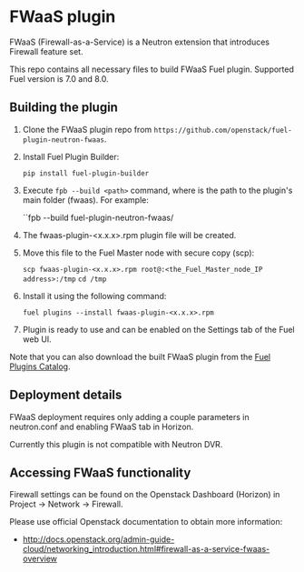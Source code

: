 FWaaS plugin
============

FWaaS (Firewall-as-a-Service) is a Neutron extension that introduces Firewall feature set.

This repo contains all necessary files to build FWaaS Fuel plugin.
Supported Fuel version is 7.0 and 8.0.

Building the plugin
-------------------

1. Clone the FWaaS plugin repo from `https://github.com/openstack/fuel-plugin-neutron-fwaas`.
2. Install Fuel Plugin Builder:

    ``pip install fuel-plugin-builder``

3. Execute ``fpb --build <path>`` command, where <path> is the path to the plugin's main
   folder (fwaas). For example:

   ``fpb --build fuel-plugin-neutron-fwaas/

4. The fwaas-plugin-<x.x.x>.rpm plugin file will be created.

5. Move this file to the Fuel Master node with secure copy (scp):

	``scp fwaas-plugin-<x.x.x>.rpm root@:<the_Fuel_Master_node_IP address>:/tmp``
   ``cd /tmp``

6. Install it using the following command:

	``fuel plugins --install fwaas-plugin-<x.x.x>.rpm``

6. Plugin is ready to use and can be enabled on the Settings tab of the Fuel web UI.

Note that you can also download the built FWaaS plugin from the
[Fuel Plugins Catalog](https://software.mirantis.com/download-mirantis-openstack-fuel-plug-ins/).

Deployment details
------------------

FWaaS deployment requires only adding a couple parameters in neutron.conf and
enabling FWaaS tab in Horizon.

Currently this plugin is not compatible with Neutron DVR.

Accessing FWaaS functionality
------------------------------

Firewall settings can be found on the Openstack Dashboard (Horizon) in
Project -> Network -> Firewall.

Please use official Openstack documentation to obtain more information:
- http://docs.openstack.org/admin-guide-cloud/networking_introduction.html#firewall-as-a-service-fwaas-overview
